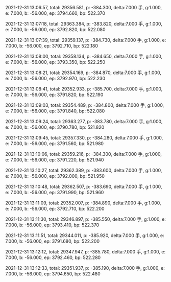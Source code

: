 2021-12-31 13:06:57, total: 29356.581, p: -384.300, delta:7.000 手, g:1.000, e: 7.000, b: -56.000, ep: 3794.660, bp: 522.370

2021-12-31 13:07:18, total: 29363.384, p: -383.820, delta:7.000 手, g:1.000, e: 7.000, b: -56.000, ep: 3792.820, bp: 522.080

2021-12-31 13:07:39, total: 29359.137, p: -384.730, delta:7.000 手, g:1.000, e: 7.000, b: -56.000, ep: 3792.710, bp: 522.180

2021-12-31 13:08:00, total: 29358.134, p: -384.650, delta:7.000 手, g:1.000, e: 7.000, b: -56.000, ep: 3793.350, bp: 522.250

2021-12-31 13:08:21, total: 29354.169, p: -384.870, delta:7.000 手, g:1.000, e: 7.000, b: -56.000, ep: 3792.970, bp: 522.230

2021-12-31 13:08:41, total: 29352.933, p: -385.700, delta:7.000 手, g:1.000, e: 7.000, b: -56.000, ep: 3791.820, bp: 522.190

2021-12-31 13:09:03, total: 29354.489, p: -384.800, delta:7.000 手, g:1.000, e: 7.000, b: -56.000, ep: 3791.840, bp: 522.080

2021-12-31 13:09:24, total: 29363.277, p: -383.780, delta:7.000 手, g:1.000, e: 7.000, b: -56.000, ep: 3790.780, bp: 521.820

2021-12-31 13:09:45, total: 29357.330, p: -384.280, delta:7.000 手, g:1.000, e: 7.000, b: -56.000, ep: 3791.560, bp: 521.980

2021-12-31 13:10:06, total: 29359.216, p: -384.300, delta:7.000 手, g:1.000, e: 7.000, b: -56.000, ep: 3791.220, bp: 521.940

2021-12-31 13:10:27, total: 29362.389, p: -383.600, delta:7.000 手, g:1.000, e: 7.000, b: -56.000, ep: 3792.000, bp: 521.950

2021-12-31 13:10:48, total: 29362.507, p: -383.690, delta:7.000 手, g:1.000, e: 7.000, b: -56.000, ep: 3791.990, bp: 521.960

2021-12-31 13:11:09, total: 29352.007, p: -384.890, delta:7.000 手, g:1.000, e: 7.000, b: -56.000, ep: 3792.710, bp: 522.200

2021-12-31 13:11:30, total: 29346.897, p: -385.550, delta:7.000 手, g:1.000, e: 7.000, b: -56.000, ep: 3793.410, bp: 522.370

2021-12-31 13:11:51, total: 29344.011, p: -385.920, delta:7.000 手, g:1.000, e: 7.000, b: -56.000, ep: 3791.680, bp: 522.200

2021-12-31 13:12:12, total: 29347.947, p: -385.780, delta:7.000 手, g:1.000, e: 7.000, b: -56.000, ep: 3792.460, bp: 522.280

2021-12-31 13:12:33, total: 29351.937, p: -385.190, delta:7.000 手, g:1.000, e: 7.000, b: -56.000, ep: 3794.650, bp: 522.480